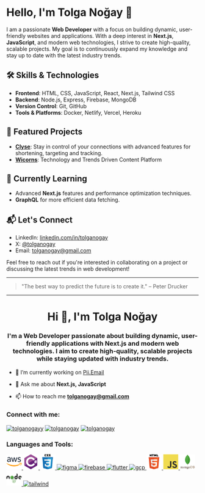 # Hello, I'm Tolga Noğay 👋

I am a passionate **Web Developer** with a focus on building dynamic, user-friendly websites and applications. With a deep interest in **Next.js**, **JavaScript**, and modern web technologies, I strive to create high-quality, scalable projects. My goal is to continuously expand my knowledge and stay up to date with the latest industry trends.

## 🛠 Skills & Technologies
- **Frontend**: HTML, CSS, JavaScript, React, Next.js, Tailwind CSS
- **Backend**: Node.js, Express, Firebase, MongoDB
- **Version Control**: Git, GitHub
- **Tools & Platforms**: Docker, Netlify, Vercel, Heroku

## 🚀 Featured Projects
- **[Clyse](https://clyse.co)**: Stay in control of your connections with advanced features for shortening, targeting and tracking.
- **[Wicorns](https://wicorns.com)**: Technology and Trends Driven Content Platform

## 🌱 Currently Learning
- Advanced **Next.js** features and performance optimization techniques.
- **GraphQL** for more efficient data fetching.

## 📬 Let's Connect
- LinkedIn: [linkedin.com/in/tolganogay](https://linkedin.com/in/tolganogay)
- X: [@tolganogay](https://x.com/tolganogayy)
- Email: [tolganogay@gmail.com](mailto:tolganogay@gmail.com)

Feel free to reach out if you're interested in collaborating on a project or discussing the latest trends in web development!

---

> "The best way to predict the future is to create it." – Peter Drucker
--------------------------

<h1 align="center">Hi 👋, I'm Tolga Noğay</h1>
<h3 align="center">I'm a Web Developer passionate about building dynamic, user-friendly applications with Next.js and modern web technologies. I aim to create high-quality, scalable projects while staying updated with industry trends.</h3>

- 📧 I’m currently working on [Pii.Email](https://www.pii.email)

- 💬 Ask me about **Next.js, JavaScript**

- 📫 How to reach me **tolganogay@gmail.com**

<h3 align="left">Connect with me:</h3>
<p align="left">
<a href="https://twitter.com/tolganogayy" target="blank"><img align="center" src="https://raw.githubusercontent.com/rahuldkjain/github-profile-readme-generator/master/src/images/icons/Social/twitter.svg" alt="tolganogayy" height="30" width="40" /></a>
<a href="https://linkedin.com/in/tolganogay" target="blank"><img align="center" src="https://raw.githubusercontent.com/rahuldkjain/github-profile-readme-generator/master/src/images/icons/Social/linked-in-alt.svg" alt="tolganogay" height="30" width="40" /></a>
<a href="https://instagram.com/tolganogay" target="blank"><img align="center" src="https://raw.githubusercontent.com/rahuldkjain/github-profile-readme-generator/master/src/images/icons/Social/instagram.svg" alt="tolganogay" height="30" width="40" /></a>
</p>

<h3 align="left">Languages and Tools:</h3>
<p align="left"> <a href="https://aws.amazon.com" target="_blank" rel="noreferrer"> <img src="https://raw.githubusercontent.com/devicons/devicon/master/icons/amazonwebservices/amazonwebservices-original-wordmark.svg" alt="aws" width="40" height="40"/> </a> <a href="https://www.w3schools.com/cs/" target="_blank" rel="noreferrer"> <img src="https://raw.githubusercontent.com/devicons/devicon/master/icons/csharp/csharp-original.svg" alt="csharp" width="40" height="40"/> </a> <a href="https://www.w3schools.com/css/" target="_blank" rel="noreferrer"> <img src="https://raw.githubusercontent.com/devicons/devicon/master/icons/css3/css3-original-wordmark.svg" alt="css3" width="40" height="40"/> </a> <a href="https://www.figma.com/" target="_blank" rel="noreferrer"> <img src="https://www.vectorlogo.zone/logos/figma/figma-icon.svg" alt="figma" width="40" height="40"/> </a> <a href="https://firebase.google.com/" target="_blank" rel="noreferrer"> <img src="https://www.vectorlogo.zone/logos/firebase/firebase-icon.svg" alt="firebase" width="40" height="40"/> </a> <a href="https://flutter.dev" target="_blank" rel="noreferrer"> <img src="https://www.vectorlogo.zone/logos/flutterio/flutterio-icon.svg" alt="flutter" width="40" height="40"/> </a> <a href="https://cloud.google.com" target="_blank" rel="noreferrer"> <img src="https://www.vectorlogo.zone/logos/google_cloud/google_cloud-icon.svg" alt="gcp" width="40" height="40"/> </a> <a href="https://www.w3.org/html/" target="_blank" rel="noreferrer"> <img src="https://raw.githubusercontent.com/devicons/devicon/master/icons/html5/html5-original-wordmark.svg" alt="html5" width="40" height="40"/> </a> <a href="https://developer.mozilla.org/en-US/docs/Web/JavaScript" target="_blank" rel="noreferrer"> <img src="https://raw.githubusercontent.com/devicons/devicon/master/icons/javascript/javascript-original.svg" alt="javascript" width="40" height="40"/> </a> <a href="https://www.mongodb.com/" target="_blank" rel="noreferrer"> <img src="https://raw.githubusercontent.com/devicons/devicon/master/icons/mongodb/mongodb-original-wordmark.svg" alt="mongodb" width="40" height="40"/> </a> <a href="https://nodejs.org" target="_blank" rel="noreferrer"> <img src="https://raw.githubusercontent.com/devicons/devicon/master/icons/nodejs/nodejs-original-wordmark.svg" alt="nodejs" width="40" height="40"/> </a> <a href="https://tailwindcss.com/" target="_blank" rel="noreferrer"> <img src="https://www.vectorlogo.zone/logos/tailwindcss/tailwindcss-icon.svg" alt="tailwind" width="40" height="40"/> </a> </p>
